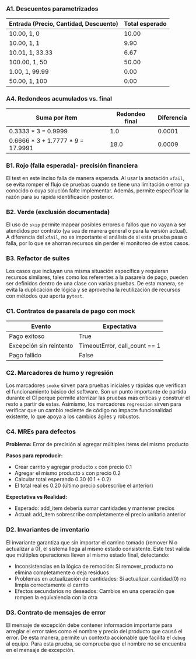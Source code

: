 ### A1. Descuentos parametrizados

| Entrada (Precio, Cantidad, Descuento) | Total esperado |
| ------------------------------------- | -------------- |
| 10.00, 1, 0                           | 10.00          |
| 10.00, 1, 1                           | 9.90           |
| 10.01, 1, 33.33                       | 6.67           |
| 100.00, 1, 50                         | 50.00          |
| 1.00, 1, 99.99                        | 0.00           |
| 50.00, 1, 100                         | 0.00           |

### A4. Redondeos acumulados vs. final

| Suma por ítem                       | Redondeo final | Diferencia |
| ----------------------------------- | -------------- | ---------- |
| 0.3333 \* 3 = 0.9999                | 1.0            | 0.0001     |
| 0.6666 \* 3 + 1.7777 \* 9 = 17.9991 | 18.0           | 0.0009     |

### B1. Rojo (falla esperada)- precisión financiera

El test en este inciso falla de manera esperada. Al usar la anotación `xfail`, se evita romper el flujo de pruebas cuando se tiene una limitación o error ya conocido o cuya solución falte implementar. Además, permite especificar la razón para su rápida identificación posterior.

### B2. Verde (exclusión documentada)

El uso de `skip` permite mapear posibles errores o fallos que no vayan a ser atendidos por contrato (ya sea de manera general o para la versión actual). A diferencia del `xfail`, no es importante el análisis de si esta prueba pasa o falla, por lo que se ahorran recursos sin perder el monitoreo de estos casos.

### B3. Refactor de suites

Los casos que incluyan una misma situación específica y requieran recursos similares, tales como los referentes a la pasarela de pago, pueden ser definidos dentro de una clase con varias pruebas. De esta manera, se evita la duplicación de lógica y se aprovecha la reutilización de recursos con métodos que aporta `pytest`.

### C1. Contratos de pasarela de pago con mock

| Evento                  | Expectativa                   |
| ----------------------- | ----------------------------- |
| Pago exitoso            | True                          |
| Excepción sin reintento | TimeoutError, call_count == 1 |
| Pago fallido            | False                         |

### C2. Marcadores de humo y regresión

Los marcadores `smoke` sirven para pruebas iniciales y rápidas que verifican el funcionamiento básico del software. Son un punto importante de partida durante el CI porque permite aterrizar las pruebas más críticas y construir el resto a partir de estas. Asimismo, los marcadores `regression` sirven para verificar que un cambio reciente de código no impacte funcionalidad existente, lo que apoya a los cambios ágiles y robustos.

### C4. MREs para defectos

**Problema:** Error de precisión al agregar múltiples items del mismo producto

**Pasos para reproducir:**

-   Crear carrito y agregar producto `x` con precio 0.1
-   Agregar el mismo producto `x` con precio 0.2
-   Calcular total esperando 0.30 (0.1 + 0.2)
-   El total real es 0.20 (último precio sobrescribe el anterior)

**Expectativa vs Realidad:**

-   Esperado: add_item debería sumar cantidades y mantener precios
-   Actual: add_item sobrescribe completamente el precio unitario anterior

### D2. Invariantes de inventario

El invariante garantiza que sin importar el camino tomado (remover N o actualizar a 0), el sistema llega al mismo estado consistente. Este test valida que múltiples operaciones lleven al mismo estado final, detectando:

-   Inconsistencias en la lógica de remoción: Si remover_producto no elimina completamente o deja residuos
-   Problemas en actualización de cantidades: Si actualizar_cantidad(0) no limpia correctamente el carrito
-   Efectos secundarios no deseados: Cambios en una operación que rompen la equivalencia con la otra

### D3. Contrato de mensajes de error

El mensaje de excepción debe contener información importante para arreglar el error tales como el nombre y precio del producto que causó el error. De esta manera, permite un contexto accionable que facilita el `debug` al equipo. Para esta prueba, se comprueba que el nombre no se encuentra en el mensaje de excepción.
